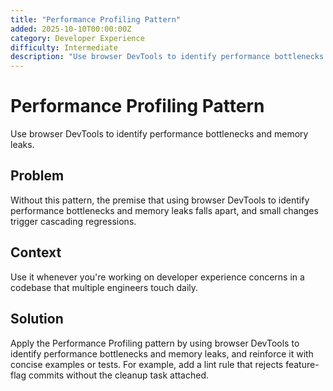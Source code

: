 ```yaml
---
title: "Performance Profiling Pattern"
added: 2025-10-10T00:00:00Z
category: Developer Experience
difficulty: Intermediate
description: "Use browser DevTools to identify performance bottlenecks and memory leaks."
---
```

# Performance Profiling Pattern

Use browser DevTools to identify performance bottlenecks and memory leaks.

## Problem

Without this pattern, the premise that using browser DevTools to identify performance bottlenecks and memory leaks falls apart, and small changes trigger cascading regressions.

## Context

Use it whenever you're working on developer experience concerns in a codebase that multiple engineers touch daily.

## Solution

Apply the Performance Profiling pattern by using browser DevTools to identify performance bottlenecks and memory leaks, and reinforce it with concise examples or tests. For example, add a lint rule that rejects feature-flag commits without the cleanup task attached.

